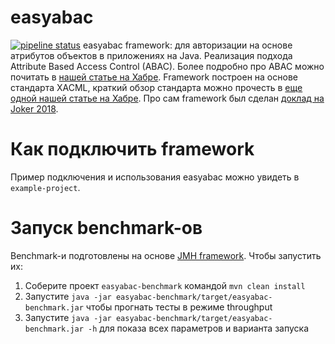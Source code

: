 # easyabac
[![pipeline status](https://git.custis.ru/dr/easyabac/easyabac/badges/develop/pipeline.svg)](https://git.custis.ru/dr/easyabac/easyabac/commits/develop)
easyabac framework: для авторизации на основе атрибутов объектов в приложениях на Java. Реализация подхода Attribute 
Based Access Control (ABAC). Более подробно про ABAC можно почитать
в [нашей статье на Хабре](https://habr.com/company/custis/blog/248649/). Framework построен на основе стандарта XACML, краткий
обзор стандарта можно прочесть в [еще одной нашей статье на Хабре](https://habr.com/company/custis/blog/258861/).
Про сам framework был сделан [доклад на Joker 2018](https://jokerconf.com/2018/talks/x4puhgszkukugmwk4c06g/). 

# Как подключить framework
Пример подключения и использования easyabac можно увидеть в `example-project`.

# Запуск benchmark-ов
Benchmark-и подготовлены на основе [JMH framework](http://openjdk.java.net/projects/code-tools/jmh/). Чтобы запустить их:
1. Соберите проект `easyabac-benchmark` командой `mvn clean install`
1. Запустите `java -jar easyabac-benchmark/target/easyabac-benchmark.jar` чтобы прогнать тесты в режиме throughput
1. Запустите `java -jar easyabac-benchmark/target/easyabac-benchmark.jar -h` для показа всех параметров и варианта запуска 